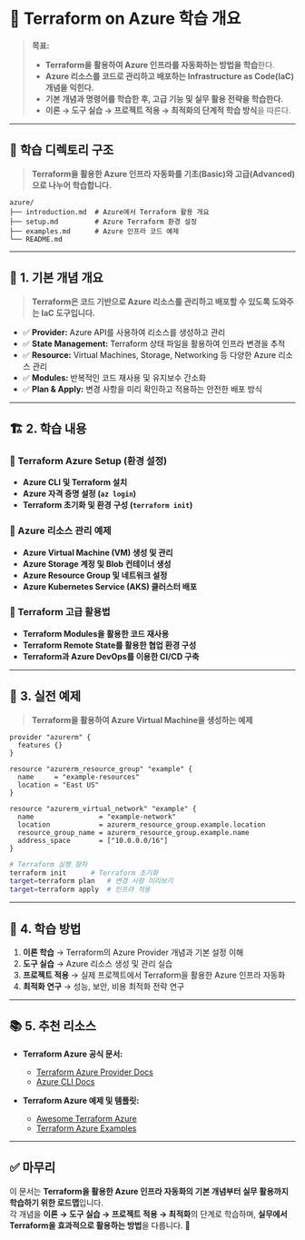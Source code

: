 # 📂 Terraform on Azure 학습 개요

> **목표:**  
> - **Terraform을 활용하여 Azure 인프라를 자동화하는 방법을 학습**한다.  
> - **Azure 리소스를 코드로 관리하고 배포하는 Infrastructure as Code(IaC) 개념을 익힌다.**  
> - **기본 개념과 명령어를 학습한 후, 고급 기능 및 실무 활용 전략을 학습한다.**  
> - **이론 → 도구 실습 → 프로젝트 적용 → 최적화의 단계적 학습 방식**을 따른다.  

---

## 📂 **학습 디렉토리 구조**  
> **Terraform을 활용한 Azure 인프라 자동화를 기초(Basic)와 고급(Advanced)으로 나누어 학습합니다.**  

```
azure/
├── introduction.md  # Azure에서 Terraform 활용 개요
├── setup.md         # Azure Terraform 환경 설정
├── examples.md      # Azure 인프라 코드 예제
└── README.md
```

---

## 📖 **1. 기본 개념 개요**
> **Terraform은 코드 기반으로 Azure 리소스를 관리하고 배포할 수 있도록 도와주는 IaC 도구입니다.**

- ✅ **Provider:** Azure API를 사용하여 리소스를 생성하고 관리  
- ✅ **State Management:** Terraform 상태 파일을 활용하여 인프라 변경을 추적  
- ✅ **Resource:** Virtual Machines, Storage, Networking 등 다양한 Azure 리소스 관리  
- ✅ **Modules:** 반복적인 코드 재사용 및 유지보수 간소화  
- ✅ **Plan & Apply:** 변경 사항을 미리 확인하고 적용하는 안전한 배포 방식  

---

## 🏗 **2. 학습 내용**
### 📌 Terraform Azure Setup (환경 설정)
- **Azure CLI 및 Terraform 설치**
- **Azure 자격 증명 설정 (`az login`)**
- **Terraform 초기화 및 환경 구성 (`terraform init`)**

### 📌 Azure 리소스 관리 예제
- **Azure Virtual Machine (VM) 생성 및 관리**
- **Azure Storage 계정 및 Blob 컨테이너 생성**
- **Azure Resource Group 및 네트워크 설정**
- **Azure Kubernetes Service (AKS) 클러스터 배포**

### 📌 Terraform 고급 활용법
- **Terraform Modules을 활용한 코드 재사용**
- **Terraform Remote State를 활용한 협업 환경 구성**
- **Terraform과 Azure DevOps를 이용한 CI/CD 구축**

---

## 🚀 **3. 실전 예제**
> **Terraform을 활용하여 Azure Virtual Machine을 생성하는 예제**

```hcl
provider "azurerm" {
  features {}
}

resource "azurerm_resource_group" "example" {
  name     = "example-resources"
  location = "East US"
}

resource "azurerm_virtual_network" "example" {
  name                = "example-network"
  location            = azurerm_resource_group.example.location
  resource_group_name = azurerm_resource_group.example.name
  address_space       = ["10.0.0.0/16"]
}
```

```sh
# Terraform 실행 절차
terraform init      # Terraform 초기화
target=terraform plan   # 변경 사항 미리보기
target=terraform apply  # 인프라 적용
```

---

## 🎯 **4. 학습 방법**
1. **이론 학습** → Terraform의 Azure Provider 개념과 기본 설정 이해  
2. **도구 실습** → Azure 리소스 생성 및 관리 실습  
3. **프로젝트 적용** → 실제 프로젝트에서 Terraform을 활용한 Azure 인프라 자동화  
4. **최적화 연구** → 성능, 보안, 비용 최적화 전략 연구  

---

## 📚 **5. 추천 리소스**
- **Terraform Azure 공식 문서:**  
  - [Terraform Azure Provider Docs](https://registry.terraform.io/providers/hashicorp/azurerm/latest/docs)  
  - [Azure CLI Docs](https://docs.microsoft.com/en-us/cli/azure/)  

- **Terraform Azure 예제 및 템플릿:**  
  - [Awesome Terraform Azure](https://github.com/Azure/terraform)  
  - [Terraform Azure Examples](https://github.com/hashicorp/terraform-guides)  

---

## ✅ **마무리**
이 문서는 **Terraform을 활용한 Azure 인프라 자동화의 기본 개념부터 실무 활용까지 학습하기 위한 로드맵**입니다.  
각 개념을 **이론 → 도구 실습 → 프로젝트 적용 → 최적화**의 단계로 학습하며, **실무에서 Terraform을 효과적으로 활용하는 방법**을 다룹니다. 🚀